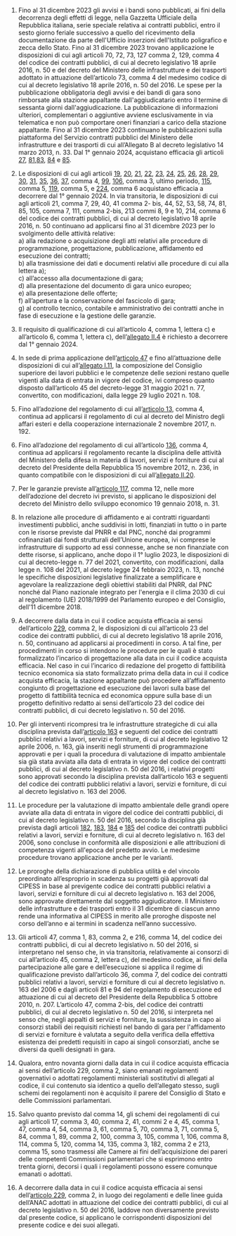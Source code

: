 1. Fino al 31 dicembre 2023 gli avvisi e i bandi sono pubblicati, ai fini della decorrenza degli effetti di legge, nella Gazzetta Ufficiale della Repubblica italiana, serie speciale relativa ai contratti pubblici, entro il sesto giorno feriale successivo a quello del ricevimento della documentazione da parte dell'Ufficio inserzioni dell'Istituto poligrafico e zecca dello Stato. Fino al 31 dicembre 2023 trovano applicazione le disposizioni di cui agli articoli 70, 72, 73, 127 comma 2, 129, comma 4 del codice dei contratti pubblici, di cui al decreto legislativo 18 aprile 2016, n. 50 e del decreto del Ministero delle infrastrutture e dei trasporti adottato in attuazione dell’articolo 73, comma 4 del medesimo codice di cui al decreto legislativo 18 aprile 2016, n. 50 del 2016. Le spese per la pubblicazione obbligatoria degli avvisi e dei bandi di gara sono rimborsate alla stazione appaltante dall'aggiudicatario entro il termine di sessanta giorni dall'aggiudicazione. La pubblicazione di informazioni ulteriori, complementari o aggiuntive avviene esclusivamente in via telematica e non può comportare oneri finanziari a carico della stazione appaltante. Fino al 31 dicembre 2023 continuano le pubblicazioni sulla piattaforma del Servizio contratti pubblici del Ministero delle infrastrutture e dei trasporti di cui all’Allegato B al decreto legislativo 14 marzo 2013, n. 33. Dal 1° gennaio 2024, acquistano efficacia gli articoli [27](/articolo-27/1), [81](/articolo-81/1),[83](/articolo-83/1), [84](/articolo-84/1) e [85](/articolo-85/1).

2. Le disposizioni di cui agli articoli [19](/articolo-19/1), [20](/articolo-20/1), [21](/articolo-21/1), [22](/articolo-22/1), [23](/articolo-23/1), [24](/articolo-24/1), [25](/articolo-25/1), [26](/articolo-26/1), [28](/articolo-28/1), [29](/articolo-29/1), [30](/articolo-30/1), [31](/articolo-31/1), [35](/articolo-35/1), [36](/articolo-36/1), [37](/articolo-37/1), comma 4, [99](/articolo-99/1), [106](/articolo-106/1), comma 3, ultimo periodo, [115](/articolo-115/1), comma 5, [119](/articolo-119/1), comma 5, e [224](/articolo-224/1), comma 6 acquistano efficacia a decorrere dal 1° gennaio 2024. In via transitoria, le disposizioni di cui agli articoli 21, comma 7, 29, 40, 41 comma 2- bis, 44, 52, 53, 58, 74, 81, 85, 105, comma 7, 111, comma 2-bis, 213 commi 8, 9 e 10, 214, comma 6 del codice dei contratti pubblici, di cui al decreto legislativo 18 aprile 2016, n. 50 continuano ad applicarsi fino al 31 dicembre 2023 per lo svolgimento delle attività relative:<br>a) alla redazione o acquisizione degli atti relativi alle procedure di programmazione, progettazione, pubblicazione, affidamento ed esecuzione dei contratti;<br>b) alla trasmissione dei dati e documenti relativi alle procedure di cui alla lettera a);<br>c) all’accesso alla documentazione di gara;<br>d) alla presentazione del documento di gara unico europeo;<br>e) alla presentazione delle offerte;<br>f) all’apertura e la conservazione del fascicolo di gara;<br>g) al controllo tecnico, contabile e amministrativo dei contratti anche in fase di esecuzione e la gestione delle garanzie.

3. Il requisito di qualificazione di cui all’articolo 4, comma 1, lettera c) e all’articolo 6, comma 1, lettera c), dell’[allegato II.4](/section/attachment-2-4/1) è richiesto a decorrere dal 1° gennaio 2024.

4. In sede di prima applicazione dell’[articolo 47](/articolo-47/1) e fino all’attuazione delle disposizioni di cui all’[allegato I.11](/section/attachment-1-11/1), la composizione del Consiglio superiore dei lavori pubblici e le competenze delle sezioni restano quelle vigenti alla data di entrata in vigore del codice, ivi compreso quanto disposto dall’articolo 45 del decreto-legge 31 maggio 2021 n. 77, convertito, con modificazioni, dalla legge 29 luglio 2021 n. 108.

5. Fino all’adozione del regolamento di cui all’[articolo 13](/articolo-13/1), comma 4, continua ad applicarsi il regolamento di cui al decreto del Ministro degli affari esteri e della cooperazione internazionale 2 novembre 2017, n. 192. 

6. Fino all’adozione del regolamento di cui all’articolo [136](/articolo-136/1), comma 4, continua ad applicarsi il regolamento recante la disciplina delle attività del Ministero della difesa in materia di lavori, servizi e forniture di cui al decreto del Presidente della Repubblica 15 novembre 2012, n. 236, in quanto compatibile con le disposizioni di cui all’[allegato II.20](/section/attachment-2-20/1).

7. Per le garanzie previste all’[articolo 117](/articolo-117/1), comma 12, nelle more dell’adozione del decreto ivi previsto, si applicano le disposizioni del decreto del Ministro dello sviluppo economico 19 gennaio 2018, n. 31.

8. In relazione alle procedure di affidamento e ai contratti riguardanti investimenti pubblici, anche suddivisi in lotti, finanziati in tutto o in parte con le risorse previste dal PNRR e dal PNC, nonché dai programmi cofinanziati dai fondi strutturali dell’Unione europea, ivi comprese le infrastrutture di supporto ad essi connesse, anche se non finanziate con dette risorse, si applicano, anche dopo il 1° luglio 2023, le disposizioni di cui al decreto-legge n. 77 del 2021, convertito, con modificazioni, dalla legge n. 108 del 2021, al decreto legge 24 febbraio 2023, n. 13, nonché le specifiche disposizioni legislative finalizzate a semplificare e agevolare la realizzazione degli obiettivi stabiliti dal PNRR, dal PNC nonché dal Piano nazionale integrato per l'energia e il clima 2030 di cui al regolamento (UE) 2018/1999 del Parlamento europeo e del Consiglio, dell'11 dicembre 2018.

9. A decorrere dalla data in cui il codice acquista efficacia ai sensi dell’articolo [229](/articolo-229/1), comma 2, le disposizioni di cui all’articolo 23 del codice dei contratti pubblici, di cui al decreto legislativo 18 aprile 2016, n. 50, continuano ad applicarsi ai procedimenti in corso. A tal fine, per procedimenti in corso si intendono le procedure per le quali è stato formalizzato l’incarico di progettazione alla data in cui il codice acquista efficacia. Nel caso in cui l’incarico di redazione del progetto di fattibilità tecnico economica sia stato formalizzato prima della data in cui il codice acquista efficacia, la stazione appaltante può procedere all’affidamento congiunto di progettazione ed esecuzione dei lavori sulla base del progetto di fattibilità tecnica ed economica oppure sulla base di un progetto definitivo redatto ai sensi dell’articolo 23 del codice dei contratti pubblici, di cui decreto legislativo n. 50 del 2016.

10. Per gli interventi ricompresi tra le infrastrutture strategiche di cui alla disciplina prevista dall’[articolo 163](/articolo-163/1) e seguenti del codice dei contratti pubblici relativi a lavori, servizi e forniture, di cui al decreto legislativo 12 aprile 2006, n. 163, già inseriti negli strumenti di programmazione approvati e per i quali la procedura di valutazione di impatto ambientale sia già stata avviata alla data di entrata in vigore del codice dei contratti pubblici, di cui al decreto legislativo n. 50 del 2016, i relativi progetti sono approvati secondo la disciplina prevista dall’articolo 163 e seguenti del codice dei contratti pubblici relativi a lavori, servizi e forniture, di cui al decreto legislativo n. 163 del 2006.

11. Le procedure per la valutazione di impatto ambientale delle grandi opere avviate alla data di entrata in vigore del codice dei contratti pubblici, di cui al decreto legislativo n. 50 del 2016, secondo la disciplina già prevista dagli articoli [182](/articolo-182/1), [183](/articolo-183/1), [184](/articolo-184/1) e [185](/articolo-185/1) del codice dei contratti pubblici relativi a lavori, servizi e forniture, di cui al decreto legislativo n. 163 del 2006, sono concluse in conformità alle disposizioni e alle attribuzioni di competenza vigenti all'epoca del predetto avvio. Le medesime procedure trovano applicazione anche per le varianti.

12. Le proroghe della dichiarazione di pubblica utilità e del vincolo preordinato all’esproprio in scadenza su progetti già approvati dal CIPESS in base al previgente codice dei contratti pubblici relativi a lavori, servizi e forniture di cui al decreto legislativo n. 163 del 2006, sono approvate direttamente dal soggetto aggiudicatore. Il Ministero delle infrastrutture e dei trasporti entro il 31 dicembre di ciascun anno rende una informativa al CIPESS in merito alle proroghe disposte nel corso dell’anno e ai termini in scadenza nell’anno successivo. 

13. Gli articoli 47, comma 1, 83, comma 2, e 216, comma 14, del codice dei contratti pubblici, di cui al decreto legislativo n. 50 del 2016, si interpretano nel senso che, in via transitoria, relativamente ai consorzi di cui all’articolo 45, comma 2, lettera c), del medesimo codice, ai fini della partecipazione alle gare e dell’esecuzione si applica il regime di qualificazione previsto dall’articolo 36, comma 7, del codice dei contratti pubblici relativi a lavori, servizi e forniture di cui al decreto legislativo n. 163 del 2006 e dagli articoli 81 e 94 del regolamento di esecuzione ed attuazione di cui al decreto del Presidente della Repubblica 5 ottobre 2010, n. 207. L’articolo 47, comma 2-bis, del codice dei contratti pubblici, di cui al decreto legislativo n. 50 del 2016, si interpreta nel senso che, negli appalti di servizi e forniture, la sussistenza in capo ai consorzi stabili dei requisiti richiesti nel bando di gara per l'affidamento di servizi e forniture è valutata a seguito della verifica della effettiva esistenza dei predetti requisiti in capo ai singoli consorziati, anche se diversi da quelli designati in gara.

14. Qualora, entro novanta giorni dalla data in cui il codice acquista efficacia ai sensi dell’articolo 229, comma 2, siano emanati regolamenti governativi o adottati regolamenti ministeriali sostitutivi di allegati al codice, il cui contenuto sia identico a quello dell’allegato stesso, sugli schemi dei regolamenti non è acquisito il parere del Consiglio di Stato e delle Commissioni parlamentari.

15. Salvo quanto previsto dal comma 14, gli schemi dei regolamenti di cui agli articoli 17, comma 3, 40, comma 2, 41, commi 2 e 4, 45, comma 1, 47, comma 4, 54, comma 3, 61, comma 5, 70, comma 3, 71, comma 5, 84, comma 1, 89, comma 2, 100, comma 3, 105, comma 1, 106, comma 8, 114, comma 5, 120, comma 14, 135, comma 3, 182, comma 2 e 213, comma 15, sono trasmessi alle Camere ai fini dell’acquisizione dei pareri delle competenti Commissioni parlamentari che si esprimono entro trenta giorni, decorsi i quali i regolamenti possono essere comunque emanati o adottati.

16. A decorrere dalla data in cui il codice acquista efficacia ai sensi dell’[articolo 229](/articolo-229/1), comma 2, in luogo dei regolamenti e delle linee guida dell’ANAC adottati in attuazione del codice dei contratti pubblici, di cui al decreto legislativo n. 50 del 2016, laddove non diversamente previsto dal presente codice, si applicano le corrispondenti disposizioni del presente codice e dei suoi allegati.

